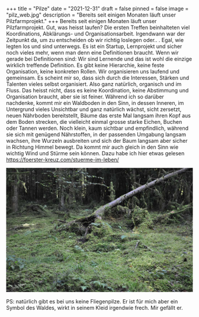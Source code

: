 +++
title = "Pilze"
date = "2021-12-31"
draft = false
pinned = false
image = "pilz_web.jpg"
description = "Bereits seit einigen Monaten läuft unser Pilzfarmprojekt."
+++
Bereits seit einigen Monaten läuft unser Pilzfarmprojekt. Gut, was heisst laufen? Die ersten Treffen beinhalteten viel Koordinations, Abklärungs- und Organisationsarbeit. Irgendwann war der Zeitpunkt da, um zu entscheiden ob wir richtig loslegen oder.. . Egal, wie legten los und sind unterwegs. Es ist ein Startup, Lernprojekt und sicher noch vieles mehr, wenn man denn eine Definitionen braucht. Wenn wir gerade bei Definitionen sind: Wir sind Lernende und das ist wohl die einzige wirklich treffende Definition. Es gibt keine Hierarchie, keine feste Organisation, keine konkreten Rollen. Wir organisieren uns laufend und gemeinsam. Es scheint mir so, dass sich durch die Interessen, Stärken und Talenten vieles selbst organisiert. Also ganz natürlich, organisch und im Fluss. Das heisst nicht, dass es keine Koordination, keine Abstimmung und Organisation braucht, aber sie ist feiner. Während ich so darüber nachdenke, kommt mir ein Waldboden in den Sinn, in dessen Inneren, im Untergrund vieles Unsichtbar und ganz natürlich wächst, sicht zersetzt, neuen Nährboden bereitstellt, Bäume das erste Mal langsam ihren Kopf aus dem Boden strecken, die vielleicht einmal grosse starke Eichen, Buchen oder Tannen werden. Noch klein, kaum sichtbar und empfindlich, während sie sich mit genügend Nährstoffen, in der passenden Umgabung langsam wachsen, ihre Wurzeln ausbreiten und sich der Baum langsam aber sicher in Richtung Himmel bewegt. Da kommt mir auch gleich in den Sinn wie wichtig Wind und Stürme sein können. Dazu habe ich hier etwas gelesen <https://foerster-kreuz.com/stuerme-im-leben/>

![](dsc_0704.jpg)

PS: natürlich gibt es bei uns keine Fliegenpilze. Er ist für mich aber ein Symbol des Waldes, wirkt in seinem Kleid irgendwie frech. Mir gefällt er.